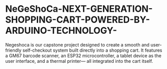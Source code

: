# NeGeShoCa-NEXT-GENERATION-SHOPPING-CART-POWERED-BY-ARDUINO-TECHNOLOGY-
Negeshoca is our capstone project designed to create a smooth and user-friendly self-checkout system built directly into a shopping cart. It features a GM67 barcode scanner, an ESP32 microcontroller, a tablet device as the user interface, and a thermal printer— all integrated into the cart itself.
